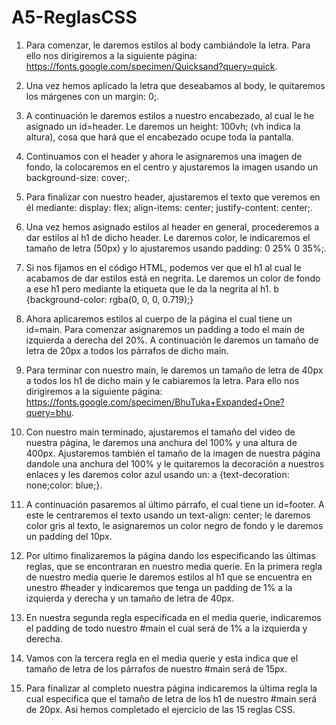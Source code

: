 # A5-ReglasCSS

1. Para comenzar, le daremos estilos al body cambiándole la letra. Para ello nos dirigiremos a la siguiente página: https://fonts.google.com/specimen/Quicksand?query=quick.

2. Una vez hemos aplicado la letra que deseabamos al body, le quitaremos los márgenes con un margin: 0;.

3. A continuación le daremos estilos a nuestro encabezado, al cual le he asignado un id=header. Le daremos un height: 100vh; (vh indica la altura), cosa que hará que el encabezado ocupe toda la pantalla.

4. Continuamos con el header y ahora le asignaremos una imagen de fondo, la colocaremos en el centro y ajustaremos la imagen usando un background-size: cover;.

5. Para finalizar con nuestro header, ajustaremos el texto que veremos en él mediante: display: flex; align-items: center; justify-content: center;.

6. Una vez hemos asignado estilos al header en general, procederemos a dar estilos al h1 de dicho header. Le daremos color, le indicaremos el tamaño de letra (50px) y lo ajustaremos usando padding: 0 25% 0 35%;.

7. Si nos fijamos en el código HTML, podemos ver que el h1 al cual le acabamos de dar estilos está en negrita. Le daremos un color de fondo a ese h1 pero mediante la etiqueta que le da la negrita al h1. b {background-color: rgba(0, 0, 0, 0.719);}

8. Ahora aplicaremos estilos al cuerpo de la página el cual tiene un id=main. Para comenzar asignaremos un padding a todo el main de izquierda a derecha del 20%. A continuación le daremos un tamaño de letra de 20px a todos los párrafos de dicho main.

9. Para terminar con nuestro main, le daremos un tamaño de letra de 40px a todos los h1 de dicho main y le cabiaremos la letra. Para ello nos dirigiremos a la siguiente página: https://fonts.google.com/specimen/BhuTuka+Expanded+One?query=bhu.

10. Con nuestro main terminado, ajustaremos el tamaño del video de nuestra página, le daremos una anchura del 100% y una altura de 400px. Ajustaremos también el tamaño de la imagen de nuestra página dandole una anchura del 100% y le quitaremos la decoración a nuestros enlaces y les daremos color azul usando un: a {text-decoration: none;color: blue;}.

11. A continuación pasaremos al último párrafo, el cual tiene un id=footer. A este le centraremos el texto usando un text-align: center; le daremos color gris al texto, le asignaremos un color negro de fondo y le daremos un padding del 10px.

12. Por ultimo finalizaremos la página dando los especificando las últimas reglas, que se encontraran en nuestro media querie. En la primera regla de nuestro media querie le daremos estilos al h1 que se encuentra en unestro #header y indicaremos que tenga un padding de 1% a la izquierda y derecha y un tamaño de letra de 40px.

13. En nuestra segunda regla especificada en el media querie, indicaremos el padding de todo nuestro #main el cual será de 1% a la izquierda y derecha.

14. Vamos con la tercera regla en el media querie y esta indica que el tamaño de letra de los párrafos de nuestro #main será de 15px.

15. Para finalizar al completo nuestra página indicaremos la última regla la cual especifica que el tamaño de letra de los h1 de nuestro #main será de 20px. Asi hemos completado el ejercicio de las 15 reglas CSS.
